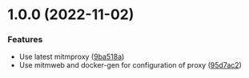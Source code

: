 # 1.0.0 (2022-11-02)


### Features

* Use latest mitmproxy ([9ba518a](https://github.com/hypery2k/docker-mitm-nginx-proxy-companion/commit/9ba518aa92cf00bb207e5d83005cadc35d3bc54c))
* Use mitmweb and docker-gen for configuration of proxy ([95d7ac2](https://github.com/hypery2k/docker-mitm-nginx-proxy-companion/commit/95d7ac2330faa51d5fe88744b267449bb18de3d0))



